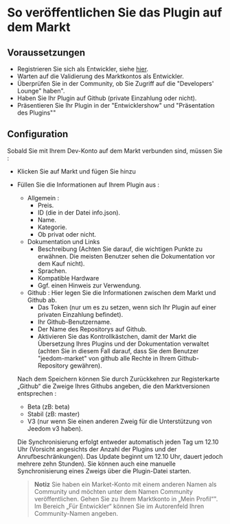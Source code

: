# So veröffentlichen Sie das Plugin auf dem Markt

## Voraussetzungen

- Registrieren Sie sich als Entwickler, siehe [hier](https://www.jeedom.com/site/fr/dev.html).
- Warten auf die Validierung des Marktkontos als Entwickler.
- Überprüfen Sie in der Community, ob Sie Zugriff auf die "Developers' Lounge" haben".
- Haben Sie Ihr Plugin auf Github (private Einzahlung oder nicht).
- Präsentieren Sie Ihr Plugin in der "Entwicklershow" und "Präsentation des Plugins""

## Configuration

Sobald Sie mit Ihrem Dev-Konto auf dem Markt verbunden sind, müssen Sie :

- Klicken Sie auf Markt und fügen Sie hinzu
- Füllen Sie die Informationen auf Ihrem Plugin aus :
  - Allgemein :
    - Preis.
    - ID (die in der Datei info.json).
    - Name.
    - Kategorie.
    - Ob privat oder nicht.
  - Dokumentation und Links
    - Beschreibung (Achten Sie darauf, die wichtigen Punkte zu erwähnen. Die meisten Benutzer sehen die Dokumentation vor dem Kauf nicht).
    - Sprachen.
    - Kompatible Hardware
    - Ggf. einen Hinweis zur Verwendung.
  - Github : Hier legen Sie die Informationen zwischen dem Markt und Github ab.
    - Das Token (nur um es zu setzen, wenn sich Ihr Plugin auf einer privaten Einzahlung befindet).
    - Ihr Github-Benutzername.
    - Der Name des Repositorys auf Github.
    - Aktivieren Sie das Kontrollkästchen, damit der Markt die Übersetzung Ihres Plugins und der Dokumentation verwaltet (achten Sie in diesem Fall darauf, dass Sie dem Benutzer "jeedom-market" von github alle Rechte in Ihrem Github-Repository gewähren).

   Nach dem Speichern können Sie durch Zurückkehren zur Registerkarte „Github“ die Zweige Ihres Githubs angeben, die den Marktversionen entsprechen :

   - Beta (zB: beta)
   - Stabil (zB: master)
   - V3 (nur wenn Sie einen anderen Zweig für die Unterstützung von Jeedom v3 haben).

   Die Synchronisierung erfolgt entweder automatisch jeden Tag um 12.10 Uhr (Vorsicht angesichts der Anzahl der Plugins und der Anrufbeschränkungen). Das Update beginnt um 12.10 Uhr, dauert jedoch mehrere zehn Stunden). Sie können auch eine manuelle Synchronisierung eines Zweigs über die Plugin-Datei starten.
   
   
   > **Notiz**
   > Sie haben ein Market-Konto mit einem anderen Namen als Community und möchten unter dem Namen Community veröffentlichen.
   > Gehen Sie zu Ihrem Marktkonto in „Mein Profil“".  Im Bereich „Für Entwickler“ können Sie im Autorenfeld Ihren Community-Namen angeben. 
